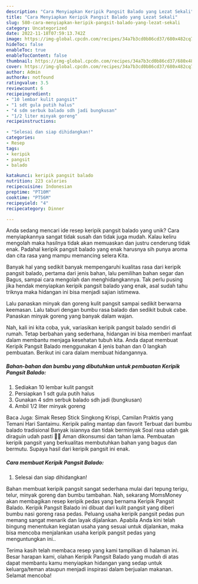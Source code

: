 ```yaml
---
description: "Cara Menyiapkan Keripik Pangsit Balado yang Lezat Sekali"
title: "Cara Menyiapkan Keripik Pangsit Balado yang Lezat Sekali"
slug: 580-cara-menyiapkan-keripik-pangsit-balado-yang-lezat-sekali
category: Uncategorized
date: 2022-11-18T07:59:13.742Z
image: https://img-global.cpcdn.com/recipes/34a7b3cd0b86cd37/680x482cq70/keripik-pangsit-balado-foto-resep-utama.jpg
hideToc: false
enableToc: true
enableTocContent: false
thumbnail: https://img-global.cpcdn.com/recipes/34a7b3cd0b86cd37/680x482cq70/keripik-pangsit-balado-foto-resep-utama.jpg
cover: https://img-global.cpcdn.com/recipes/34a7b3cd0b86cd37/680x482cq70/keripik-pangsit-balado-foto-resep-utama.jpg
author: Admin
authorAv: notfound
ratingvalue: 3.5
reviewcount: 6
recipeingredient:
- "10 lembar kulit pangsit"
- "1 sdt gula putih halus"
- "4 sdm serbuk balado sdh jadi bungkusan"
- "1/2 liter minyak goreng"
recipeinstructions:

- "Selesai dan siap dihidangkan!"
categories:
- Resep
tags:
- keripik
- pangsit
- balado

katakunci: keripik pangsit balado 
nutrition: 223 calories
recipecuisine: Indonesian
preptime: "PT10M"
cooktime: "PT56M"
recipeyield: "4"
recipecategory: Dinner

---
```





Anda sedang mencari ide resep keripik pangsit balado yang unik? Cara menyiapkannya sangat tidak susah dan tidak juga mudah. Kalau keliru mengolah maka hasilnya tidak akan memuaskan dan justru cenderung tidak enak. Padahal keripik pangsit balado yang enak harusnya sih punya aroma dan cita rasa yang mampu memancing selera Kita.





Banyak hal yang sedikit banyak mempengaruhi kualitas rasa dari keripik pangsit balado, pertama dari jenis bahan, lalu pemilihan bahan segar dan Bagus, sampai cara mengolah dan menghidangkannya. Tak perlu pusing jika hendak menyiapkan keripik pangsit balado yang enak,      asal sudah tahu triknya maka hidangan ini bisa menjadi sajian istimewa.














Lalu panaskan minyak dan goreng kulit pangsit sampai sedikit berwarna keemasan. Lalu taburi dengan bumbu rasa balado dan sedikit bubuk cabe. Panaskan minyak goreng yang banyak dalam wajan.






Nah, kali ini kita coba, yuk, variasikan keripik pangsit balado sendiri di rumah. Tetap berbahan yang sederhana, hidangan ini bisa memberi manfaat dalam membantu menjaga kesehatan tubuh kita. Anda dapat membuat Keripik Pangsit Balado menggunakan 4 jenis bahan dan 0 langkah pembuatan. Berikut ini cara dalam membuat hidangannya.

<!--inarticleads1-->

##### Bahan-bahan dan bumbu yang dibutuhkan untuk pembuatan Keripik Pangsit Balado:

1. Sediakan 10 lembar kulit pangsit
1. Persiapkan 1 sdt gula putih halus
1. Gunakan 4 sdm serbuk balado sdh jadi (bungkusan)
1. Ambil 1/2 liter minyak goreng


Baca Juga: Simak Resep Stick Singkong Krispi, Camilan Praktis yang Temani Hari Santaimu. Keripik paling mantap dan favorit ﻿Terbuat dari bumbu balado tradisional ﻿Banyak isiannya dan tidak berminyak ﻿Soal rasa udah gak diraguin udah pasti 👍🏻 Aman dikonsumsi dan tahan lama. Pembuatan keripik pangsit yang berkualitas membutuhkan bahan yang bagus dan bermutu. Supaya hasil dari keripik pangsit ini enak. 

<!--inarticleads2-->

##### Cara membuat Keripik Pangsit Balado:


1. Selesai dan siap dihidangkan!

Bahan membuat keripik pangsit sangat sederhana mulai dari tepung terigu, telur, minyak goreng dan bumbu tambahan. Nah, sekarang MomsMoney akan membagikan resep keripik pedas yang bernama Keripik Pangsit Balado. Keripik Pangsit Balado ini dibuat dari kulit pangsit yang diberi bumbu nasi goreng rasa pedas. Peluang usaha keripik pangsit pedas pun memang sangat menarik dan layak dijalankan. Apabila Anda kini telah bingung menentukan kegiatan usaha yang sesuai untuk dijalankan, maka bisa mencoba menjalankan usaha keripik pangsit pedas yang menguntungkan ini.. 

Terima kasih telah membaca resep yang kami tampilkan di halaman ini. Besar harapan kami, olahan Keripik Pangsit Balado yang mudah di atas dapat membantu kamu menyiapkan hidangan yang sedap untuk keluarga/teman ataupun menjadi inspirasi dalam berjualan makanan. Selamat mencoba!
